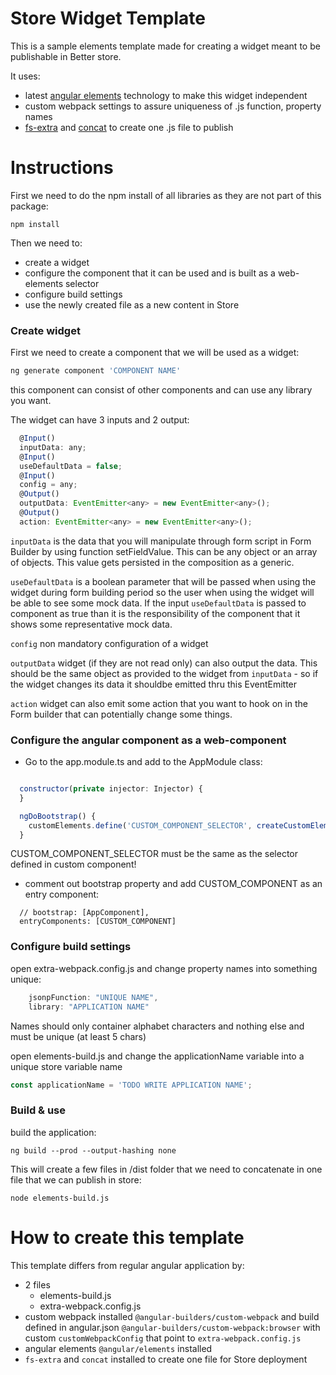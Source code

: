 # Store Widget Template

This is a sample elements template made for creating a widget meant 
to be publishable in Better store.

It uses:
 - latest [angular elements](https://juristr.com/blog/2019/04/intro-to-angular-elements/) technology to make this widget independent
 - custom webpack settings to assure uniqueness of .js function, property names
 - [fs-extra](https://www.npmjs.com/package/fs-extra) and [concat](https://www.npmjs.com/package/concat) to create one .js file to publish

 
 # Instructions
 
First we need to do the npm install of all libraries as they are not part of this package:

`npm install`
 
Then we need to:
- create a widget
- configure the component that it can be used and is built as a web-elements selector
- configure build settings
- use the newly created file as a new content in Store


### Create widget
 
First we need to create a component that we will be used as a widget:
 
 
```bash
ng generate component 'COMPONENT NAME'
``` 
this component can consist of other components and can use any library you want.

The widget can have 3 inputs and 2 output:
```javascript
  @Input()
  inputData: any;
  @Input()
  useDefaultData = false;
  @Input()
  config = any;
  @Output()
  outputData: EventEmitter<any> = new EventEmitter<any>();
  @Output()
  action: EventEmitter<any> = new EventEmitter<any>();
```

`inputData` is the data that you will manipulate through form script
in Form Builder by using function setFieldValue. This can be any object or an array of objects. This value gets persisted in the composition as a generic.

`useDefaultData` is a boolean parameter that will be passed when using the widget during
form building period so the user when using the widget will be able to see some mock data. If the input `useDefaultData` is passed to component as true than 
it is the responsibility of the component that it shows some representative mock data.

`config` non mandatory configuration of a widget

`outputData` widget (if they are not read only) can also output the data. This should be the same object as provided to the widget from `inputData` - so if the widget changes its data it shouldbe emitted thru this EventEmitter

`action` widget can also emit some action that you want to hook on in the Form builder that can potentially change some things.

### Configure the angular component as a web-component

- Go to the app.module.ts and add to the AppModule class:

```javascript

  constructor(private injector: Injector) {
  }

  ngDoBootstrap() {
    customElements.define('CUSTOM_COMPONENT_SELECTOR', createCustomElement(CUSTOM_COMPONENT_CLASS, {injector: this.injector}));
  }
```
CUSTOM_COMPONENT_SELECTOR must be the same as the selector defined in custom component!

 - comment out bootstrap property and add CUSTOM_COMPONENT as an entry component:
```
  // bootstrap: [AppComponent],
  entryComponents: [CUSTOM_COMPONENT]
```
 
### Configure build settings

open extra-webpack.config.js and change property names into something unique:

```javascript
    jsonpFunction: "UNIQUE NAME",
    library: "APPLICATION NAME"
```
Names should only container alphabet characters and nothing else and must be unique (at least 5 chars)

open elements-build.js and change the applicationName variable into a unique store variable name
```javascript
const applicationName = 'TODO WRITE APPLICATION NAME';
```


### Build & use

build the application:

`ng build --prod --output-hashing none`

This will create a few files in /dist folder that we need to concatenate in one file that we can publish in store:

`node elements-build.js`


 # How to create this template
 
 This template differs from regular angular application by:
 
- 2 files
     - elements-build.js
     - extra-webpack.config.js
- custom webpack installed `@angular-builders/custom-webpack` and build defined in angular.json `@angular-builders/custom-webpack:browser` with
custom `customWebpackConfig` that point to `extra-webpack.config.js`
- angular elements `@angular/elements` installed     
- `fs-extra` and `concat` installed to create one file for Store deployment


   
 
